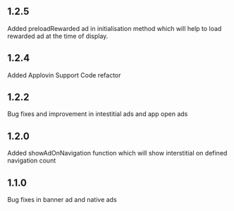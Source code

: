 ## 1.2.5 
Added preloadRewarded ad in initialisation method which will help to load rewarded ad at the time of display.

## 1.2.4
Added Applovin Support
Code refactor

## 1.2.2
Bug fixes and improvement in intestitial ads and app open ads

## 1.2.0
Added showAdOnNavigation function which will show interstitial on defined navigation count

## 1.1.0
Bug fixes in banner ad and native ads

